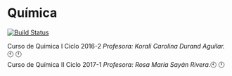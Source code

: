 # Química
[![Build Status](https://travis-ci.org/gnab/remark.svg?branch=develop)]()

Curso de Quimica I Ciclo 2016-2 _Profesora: Korali Carolina Durand Aguilar._:clock10: :clock12:<br /> 
Curso de Química II Ciclo 2017-1 _Profesora: Rosa María Sayán Rivera._:clock10: :clock12:
